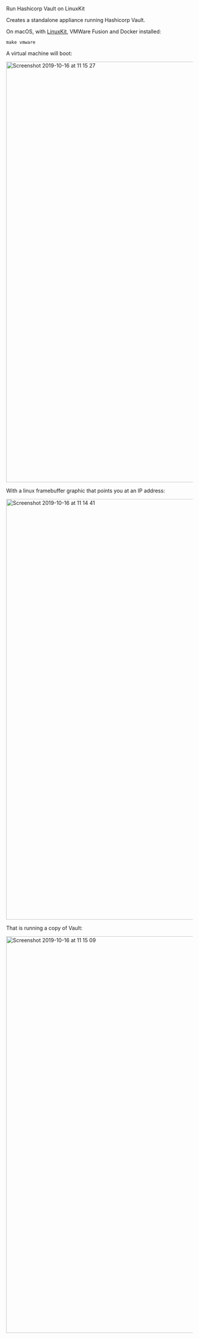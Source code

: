 Run Hashicorp Vault on LinuxKit

Creates a standalone appliance running Hashicorp Vault.

On macOS, with [LinuxKit](https://github.com/linuxkit/linuxkit), VMWare Fusion and Docker installed:

`make vmware`

A virtual machine will boot:

<img width="1136" alt="Screenshot 2019-10-16 at 11 15 27" src="https://user-images.githubusercontent.com/14410/66910355-50592400-f006-11e9-8f0f-7845083340f8.png">

With a linux framebuffer graphic that points you at an IP address:

<img width="1136" alt="Screenshot 2019-10-16 at 11 14 41" src="https://user-images.githubusercontent.com/14410/66910351-4f27f700-f006-11e9-8abd-773e40da0ea0.png">

That is running a copy of Vault:

<img width="1071" alt="Screenshot 2019-10-16 at 11 15 09" src="https://user-images.githubusercontent.com/14410/66910353-4fc08d80-f006-11e9-8ca6-57a03fb3727d.png">
